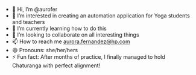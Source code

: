 - 👋 Hi, I’m @aurofer
- 👀 I’m interested in creating an automation application for Yoga students and teachers
- 🌱 I’m currently learning how to do this
- 💞️ I’m looking to collaborate on all interesting things
- 📫 How to reach me aurora.fernandez@hp.com
- 😄 Pronouns: she/her/hers
- ⚡ Fun fact: After months of practice, I finally managed to hold Chaturanga with perfect alignment!

<!---
aurofer/aurofer is a ✨ special ✨ repository because its `README.md` (this file) appears on your GitHub profile.
You can click the Preview link to take a look at your changes.
--->
